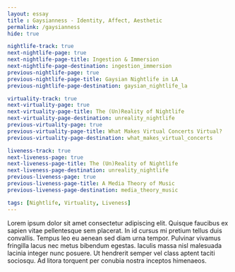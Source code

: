 ```yaml
--- 
layout: essay
title : Gaysianness - Identity, Affect, Aesthetic
permalink: /gaysianness
hide: true

nightlife-track: true
next-nightlife-page: true
next-nightlife-page-title: Ingestion & Immersion
next-nightlife-page-destination: ingestion_immersion
previous-nightlife-page: true
previous-nightlife-page-title: Gaysian Nightlife in LA
previous-nightlife-page-destination: gaysian_nightlife_la

virtuality-track: true
next-virtuality-page: true
next-virtuality-page-title: The (Un)Reality of Nightlife
next-virtuality-page-destination: unreality_nightlife
previous-virtuality-page: true
previous-virtuality-page-title: What Makes Virtual Concerts Virtual?
previous-virtuality-page-destination: what_makes_virtual_concerts

liveness-track: true
next-liveness-page: true
next-liveness-page-title: The (Un)Reality of Nightlife
next-liveness-page-destination: unreality_nightlife
previous-liveness-page: true
previous-liveness-page-title: A Media Theory of Music
previous-liveness-page-destination: media_theory_music

tags: [Nightlife, Virtuality, Liveness]
---
```


Lorem ipsum dolor sit amet consectetur adipiscing elit. Quisque faucibus ex sapien vitae pellentesque sem placerat. In id cursus mi pretium tellus duis convallis. Tempus leo eu aenean sed diam urna tempor. Pulvinar vivamus fringilla lacus nec metus bibendum egestas. Iaculis massa nisl malesuada lacinia integer nunc posuere. Ut hendrerit semper vel class aptent taciti sociosqu. Ad litora torquent per conubia nostra inceptos himenaeos.
